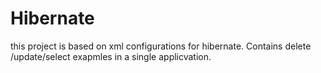 # Hibernate
this project is based on xml configurations for hibernate. Contains delete /update/select exapmles in a single applicvation.
